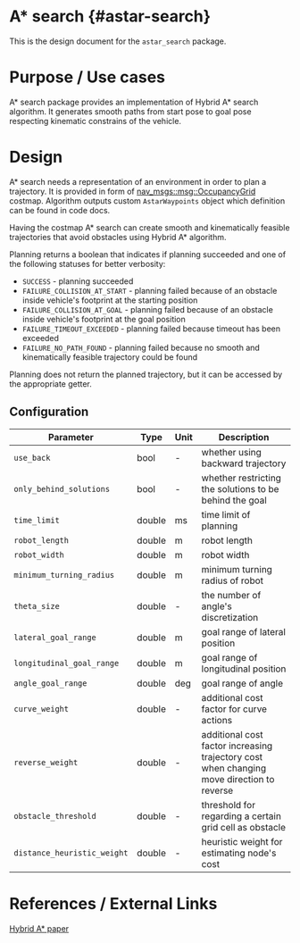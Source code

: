 A* search {#astar-search}
===============

This is the design document for the `astar_search` package.

# Purpose / Use cases

A* search package provides an implementation of Hybrid A* search algorithm. It generates smooth paths from start pose to
goal pose respecting kinematic constrains of the vehicle.

# Design

A* search needs a representation of an environment in order to plan a trajectory.
It is provided in form of [nav_msgs::msg::OccupancyGrid](http://docs.ros.org/en/noetic/api/nav_msgs/html/msg/OccupancyGrid.html) costmap.
Algorithm outputs custom `AstarWaypoints` object which definition can be found in code docs.

Having the costmap A* search can create smooth and kinematically feasible trajectories that avoid obstacles using Hybrid
A* algorithm.

Planning returns a boolean that indicates if planning succeeded and one of the following statuses for better verbosity:
* `SUCCESS` - planning succeeded
* `FAILURE_COLLISION_AT_START` - planning failed because of an obstacle inside vehicle's footprint at the starting
  position
* `FAILURE_COLLISION_AT_GOAL` - planning failed because of an obstacle inside vehicle's footprint at the goal position
* `FAILURE_TIMEOUT_EXCEEDED` - planning failed because timeout has been exceeded
* `FAILURE_NO_PATH_FOUND` - planning failed because no smooth and kinematically feasible trajectory could be found

Planning does not return the planned trajectory, but it can be accessed by the appropriate getter.

## Configuration

| Parameter                   | Type   | Unit | Description                                                                                    |
| --------------------------- | ------ | ---- | ---------------------------------------------------------------------------------------------- |
| `use_back`                  | bool   | -    | whether using backward trajectory                                                              |
| `only_behind_solutions`     | bool   | -    | whether restricting the solutions to be behind the goal                                        |
| `time_limit`                | double | ms   | time limit of planning                                                                         |
| `robot_length`              | double | m    | robot length                                                                                   |
| `robot_width`               | double | m    | robot width                                                                                    |
| `minimum_turning_radius`    | double | m    | minimum turning radius of robot                                                                |
| `theta_size`                | double | -    | the number of angle's discretization                                                           |
| `lateral_goal_range`        | double | m    | goal range of lateral position                                                                 |
| `longitudinal_goal_range`   | double | m    | goal range of longitudinal position                                                            |
| `angle_goal_range`          | double | deg  | goal range of angle                                                                            |
| `curve_weight`              | double | -    | additional cost factor for curve actions                                                       |
| `reverse_weight`            | double | -    | additional cost factor increasing trajectory cost when changing <br> move direction to reverse |
| `obstacle_threshold`        | double | -    | threshold for regarding a certain grid cell as obstacle                                        |
| `distance_heuristic_weight` | double | -    | heuristic weight for estimating node's cost                                                    |

# References / External Links

[Hybrid A* paper](https://ai.stanford.edu/~ddolgov/papers/dolgov_gpp_stair08.pdf)
